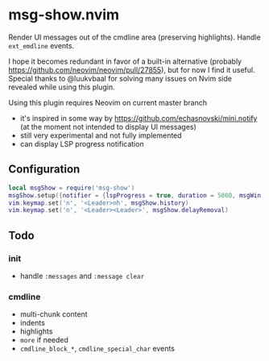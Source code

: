 # msg-show.nvim
Render UI messages out of the cmdline area (preserving highlights). Handle `ext_emdline` events.

I hope it becomes redundant in favor of a built-in alternative (probably https://github.com/neovim/neovim/pull/27855), but for now I find it useful. Special thanks to @luukvbaal for solving many issues on Nvim side revealed while using this plugin.

Using this plugin requires Neovim on current master branch
- it's inspired in some way by https://github.com/echasnovski/mini.notify (at the moment not intended to display UI messages)
- still very experimental and not fully implemented
- can display LSP progress notification

## Configuration
```lua
local msgShow = require('msg-show')
msgShow.setup({notifier = {lspProgress = true, duration = 5000, msgWin = {maxWidth = 130}}}) -- defaults
vim.keymap.set('n', '<Leader>nh', msgShow.history)
vim.keymap.set('n', '<Leader><Leader>', msgShow.delayRemoval)
```

## Todo
### init
- handle `:messages` and `:message clear`
### cmdline
- multi-chunk content
- indents
- highlights
- `more` if needed
- `cmdline_block_*`, `cmdline_special_char` events
